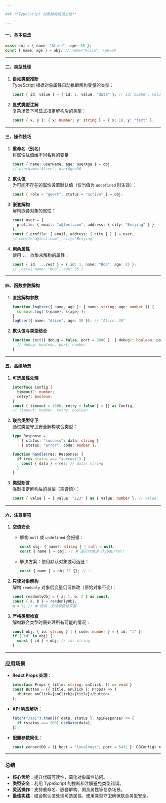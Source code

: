 ```yaml
---

### **TypeScript 对象解构赋值总结**

---
```


#### **一、基本语法**
```typescript
const obj = { name: "Alice", age: 30 };
const { name, age } = obj; // name="Alice", age=30
```

---

#### **二、类型处理**
1. **自动类型推断**  
   TypeScript 根据对象属性自动推断解构变量的类型：  
   ```typescript
   const { id, value } = { id: 1, value: "data" }; // id: number, value: string
   ```

2. **显式类型注解**  
   复杂场景下可显式指定解构后的类型：  
   ```typescript
   const { x, y }: { x: number; y: string } = { x: 10, y: "text" };
   ```

---

#### **三、操作技巧**
1. **重命名（别名）**  
   将属性赋值给不同名称的变量：  
   ```typescript
   const { name: userName, age: userAge } = obj; 
   // userName="Alice", userAge=30
   ```

2. **默认值**  
   为可能不存在的属性设置默认值（仅当值为 `undefined` 时生效）：  
   ```typescript
   const { role = "guest", status = "active" } = obj;
   ```

3. **嵌套解构**  
   解构嵌套对象的属性：  
   ```typescript
   const user = { 
     profile: { email: "a@test.com", address: { city: "Beijing" } }
   };
   const { profile: { email, address: { city } } } = user; 
   // email="a@test.com", city="Beijing"
   ```

4. **剩余属性**  
   使用 `...` 收集未解构的属性：  
   ```typescript
   const { id, ...rest } = { id: 1, name: "Bob", age: 25 }; 
   // rest={ name: "Bob", age: 25 }
   ```

---

#### **四、函数参数解构**
1. **直接解构参数**  
   ```typescript
   function logUser({ name, age }: { name: string; age: number }) {
     console.log(`${name}, ${age}`);
   }
   logUser({ name: "Alice", age: 30 }); // "Alice, 30"
   ```

2. **默认值与类型结合**  
   ```typescript
   function init({ debug = false, port = 8080 }: { debug?: boolean; port?: number }) {
     // debug: boolean, port: number
   }
   ```

---

#### **五、高级场景**
1. **可选属性处理**  
   ```typescript
   interface Config {
     timeout?: number;
     retry?: boolean;
   }
   const { timeout = 3000, retry = false } = {} as Config; 
   // timeout: number, retry: boolean
   ```

2. **联合类型守卫**  
   通过类型守卫安全解构联合类型：  
   ```typescript
   type Response = 
     | { status: "success"; data: string } 
     | { status: "error"; code: number };
   
   function handle(res: Response) {
     if (res.status === "success") {
       const { data } = res; // data: string
     }
   }
   ```

3. **类型断言**  
   强制指定解构后的类型（需谨慎）：  
   ```typescript
   const { value } = { value: "123" } as { value: number }; // value: number
   ```

---

#### **六、注意事项**
1. **空值安全**  
   - 解构 `null` 或 `undefined` 会报错：  
     ```typescript
     const obj: { name?: string } | null = null;
     const { name } = obj; // ❌ 运行时错误（TypeError）
     ```
   - 解决方案：使用默认对象或可选链：  
     ```typescript
     const { name } = obj ?? {}; // ✅
     ```

2. **只读对象解构**  
   解构 `readonly` 对象后变量仍可修改（原始对象不变）：  
   ```typescript
   const readonlyObj = { a: 1, b: 2 } as const;
   const { a, b } = readonlyObj; 
   a = 3; // ❌ 错误：无法赋值给常量
   ```

3. **严格类型检查**  
   解构联合类型时需处理所有可能的情况：  
   ```typescript
   const obj: { id: string } | { code: number } = { id: "1" };
   if ("id" in obj) {
     const { id } = obj; // id: string
   }
   ```

---

### **应用场景**
- **React Props 处理**：  
  ```typescript
  interface Props { title: string; onClick: () => void }
  const Button = ({ title, onClick }: Props) => (
    <button onClick={onClick}>{title}</button>
  );
  ```

- **API 响应解析**：  
  ```typescript
  fetch("/api").then(({ data, status }: ApiResponse) => {
    if (status === 200) useData(data);
  });
  ```

- **配置参数简化**：  
  ```typescript
  const connectDB = ({ host = "localhost", port = 5432 }: DBConfig) => { /* ... */ };
  ```

---

### **总结**
- **核心优势**：提升代码可读性，简化对象属性访问。  
- **类型安全**：利用 TypeScript 的推断和注解避免类型错误。  
- **灵活操作**：支持重命名、嵌套解构、剩余属性等复杂场景。  
- **最佳实践**：结合默认值处理可选属性，使用类型守卫确保联合类型安全。